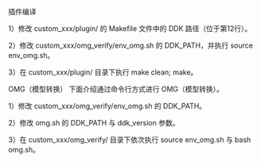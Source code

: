 插件编译

1）修改 custom_xxx/plugin/ 的 Makefile 文件中的 DDK 路径（位于第12行）。

2）修改 custom_xxx/omg_verify/env_omg.sh 的 DDK_PATH，并执行 source env_omg.sh。

3）在 custom_xxx/plugin/ 目录下执行 make clean; make。

OMG（模型转换） 下面介绍通过命令行方式进行 OMG（模型转换）。

1）修改 custom_xxx/omg_verify/env_omg.sh 的 DDK_PATH。

2）修改 omg.sh 的 DDK_PATH 与 ddk_version 参数。

3）在 custom_xxx/omg_verify/ 目录下依次执行 source env_omg.sh 与 bash omg.sh。
